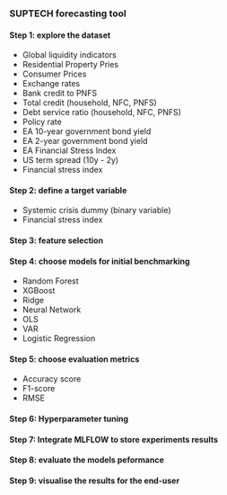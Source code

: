 ### SUPTECH forecasting tool
#### Step 1: explore the dataset
- Global liquidity indicators
- Residential Property Pries
- Consumer Prices
- Exchange rates
- Bank credit to PNFS
- Total credit (household, NFC, PNFS)
- Debt service ratio (household, NFC, PNFS)
- Policy rate
- EA 10-year government bond yield
- EA 2-year government bond yield
- EA Financial Stress Index
- US term spread (10y - 2y)
- Financial stress index

#### Step 2: define a target variable
- Systemic crisis dummy (binary variable)
- Financial stress index 

#### Step 3: feature selection
#### Step 4: choose models for initial benchmarking 
- Random Forest
- XGBoost
- Ridge
- Neural Network
- OLS
- VAR
- Logistic Regression

#### Step 5: choose evaluation metrics
- Accuracy score
- F1-score
- RMSE

#### Step 6: Hyperparameter tuning
#### Step 7: Integrate MLFLOW to store experiments results

#### Step 8: evaluate the models peformance
#### Step 9: visualise the results for the end-user
